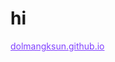 <html>
  <head>
    <title>
      This is linked with dolmangksun.github.io.
    </title>
    <h1>hi</h1>
  </head>
  <body>
    <a href="dolmangksun.github.io" style="color:rgb(128,64,256);">dolmangksun.github.io</a>
  </body>
</html>
    
    
    
